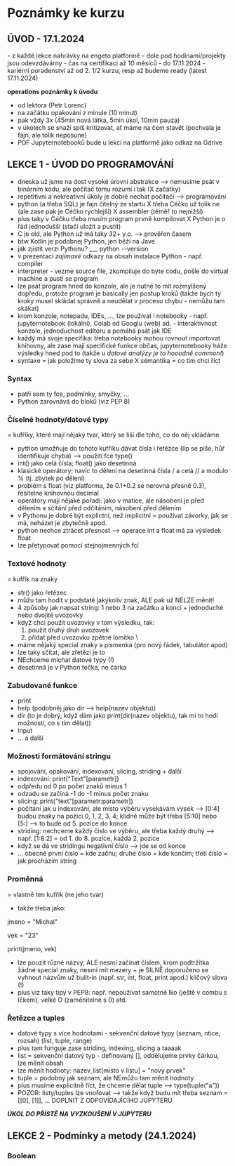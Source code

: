<h1> Poznámky ke kurzu </h1>

<h2> ÚVOD - 17.1.2024 </h2>
- z každé lekce nahrávky na engeto platformě
- dole pod hodinami/projekty jsou odevzdávárny
- čas na certifikaci až 10 měsíců - do 17.11.2024
- kariérní poradenství až od 2. 1/2 kurzu, resp až budeme ready (latest 17.11.2024)

**operations poznámky k úvodu**
- od lektora (Petr Lorenc)
- na začátku opakování z minule (10 minut)
- pak vždy 3x (45min nová látka, 5min úkol, 10min pauza)
- v úkolech se snaží spíš kritizovat, ať máme na čem stavět (pochvala je fajn, ale tolik neposune)
- PDF Jupyternotebooků bude u lekcí na platformě jako odkaz na Gdrive

<h2> LEKCE 1 - ÚVOD DO PROGRAMOVÁNÍ </h2>

- dneska už jsme na dost vysoké úrovni abstrakce --> nemusíme psát v binárním kódu, ale počítač tomu rozumí i tak (X začátky)
- repetitivní a nekreativní úkoly je dobré nechat počítači --> programování
- python (a třeba SQL) je fajn čitelný ze startu X třeba Céčko už tolik ne (ale zase pak je Céčko rychlejší) X assembler (téměř to nejnižší)
- plus taky v Céčku třeba musím program prvně kompilovat X Python je o řád jednodušší (stačí uložit a pustit)
- C je old, ale Python už má taky 32+ y.o. --> prověřen časem
- btw Kotlin je podobnej Python, jen běží na Jave
- jak zjistit verzi Pythonu? ___ python --version
- v prezentaci *zajímavé* odkazy na obsah instalace Python - např. compiler
- interpreter - vezme source file, zkompiluje do byte codu, pošle do virtual machine a pustí se program
- lze psát program hned do konzole, ale je nutné to mít rozmylšený dopředu, protože program je basically jen postup kroků (takže bych ty kroky musel skládat správně a neudělat v procesu chybu - nemůžu tam skákat)
- krom konzole, notepadu, IDEs, ..., lze používat i notebooky - např. jupyternotebook (lokální), Colab od Googlu (web) ad. - interaktivnost konzole, jednoduchost editoru a pomáhá psát jak IDE
- každý má svoje specifika: třeba notebooky mohou rovnout importovat knihovny, ale zase mají specifické funkce občas, jupyternotebooky háže výsledky hned pod to (takže u *datové analýzy je to hooodně common!*)
- syntaxe = jak položíme ty slova za sebe X sémantika = co tím chci říct

<h3> Syntax </h3>

- patří sem ty fce, podmínky, smyčky, ...
- Python zarovnává do bloků (viz PEP 8)

<h3> Číselné hodnoty/datové typy </h3>

= kufříky, které mají nějaký tvar, který se liší dle toho, co do něj vkládáme
- python umožňuje do tohoto kufříku dávat čísla i řetězce (líp se píše, hůř identifikuje chyba) --> použití fce type()
- int() jako celá čísla; float() jako desetinná
- klasické operátory; navíc to dělení na desetinná čísla / a celá // a modulo % (tj. zbytek po dělení)
- problém s float (viz platforma, že 0.1+0.2 se nerovná přesně 0.3), řešitelné knihovnou decimal
- operátory mají nějaké pořadí: jako v matice, ale násobení je před dělením a sčítání před odčítáním, násobení před dělením
- v Pythonu je dobré být explictní, než implicitní = používat závorky, jak se má, neházet je zbytečně apod.
- python nechce ztrácet přesnost --> operace int a float má za výsledek float
- lze přetypovat pomocí stejnojmenných fcí

<h3> Textové hodnoty </h3>

= kufřík na znaky
- str() jako řetězec
- můžu tam hodit v podstatě jakýkoliv znak, ALE pak už NELZE měnit!
- 4 způsoby jak napsat string: 1 nebo 3 na začátku a konci + jednoduché nebo dvojité uvozovky
- když chci použít uvozovky v tom výsledku, tak: 
    1) použít druhý druh uvozovek
    2) přidat před uvozovku zpětné lomítko \
- máme nějaký special znaky a písmenka (pro nový řádek, tabulátor apod)
- lze taky sčítat, ale zřetězí je to
- NEchceme míchat datové typy (!)
- desetinná je v Python tečka, ne čárka

<h3> Zabudované funkce </h3>

- print
- help (podobněj jako dir --> help(nazev objektu))
- dir (to je dobrý, když dám jako print(dir(nazev objektu), tak mi to hodí možnosti, co s tím dělat))
- input
- ... a další

<h3> Možnosti formátování stringu </h3>

- spojování, opakování, indexování, slicing, striding + další
- indexování: print("Text"[parametr])
- odpředu od 0 po počet znaků minus 1
- odzadu se začíná -1 do -1 minus počet znaku
- slicing: print("text"[parametr:parametr])
- počítání jak u indexování, ale místo výběru vysekávám výsek --> [0:4] budou znaky na pozici 0, 1, 2, 3, 4; klidně může být třeba [5:10] nebo [5:] --> to bude od 5. pozice do konce
- striding: nechceme každý číslo ve výběru, ale třeba každý druhý --> např. [1:8:2] = od 1. do 8. pozice, každá 2. pozice
- když se dá ve stridingu negativní číslo --> jde se od konce
- ... obecně první číslo = kde začnu; druhé číslo = kde končím; třetí číslo = jak procházím string

<h3> Proměnná </h3>

= vlastně ten kufřík (ne jeho tvar)
- takže třeba jako:

jmeno = "Michal"

vek = "23"

print(jmeno, vek)
- lze pouzit různé názvy, ALE nesmí začínat číslem, krom podtržítka žádné special znaky, nesmí mít mezery + je SILNĚ doporučeno se vyhnout názvům už built-in (např. str, int, float, print apod.) klíčový slova (!)
- plus viz taky tipy v PEP8: např. nepoužívat samotné lko (ještě v combu s Ičkem), velké O (zaměnitelné s 0) atd.

<h3> Řetězce a tuples </h3>

- datové typy s více hodnotami - sekvenční datové typy (seznam, ntice, rozsah) (list, tuple, range)
- plus tam funguje zase striding, indexing, slicing a taaaak
- list = sekvenční datový typ - definovaný [], oddělujeme prvky čárkou, lze měnit obsah
- lze měnit hodnoty: nazev_list[misto v listu] = "novy prvek"
- tuple = podobný jak seznam, ale NEmůžu tam měnit hodnoty
- plus musíme explicitně říct, že chceme dělat tuple --> type(tuple("a"))
- POZOR: listy/tuples lze vnořovat --> takže když budu mít třeba seznam = [[0], [1]], ... DOPLNIT Z ODPOVÍDAJÍCÍHO JUPYTERU

***ÚKOL DO PŘÍSTĚ NA VYZKOUŠENÍ V JUPYTERU***

<h2> LEKCE 2 - Podmínky a metody (24.1.2024) </h2>

<h3> Boolean </h3>
